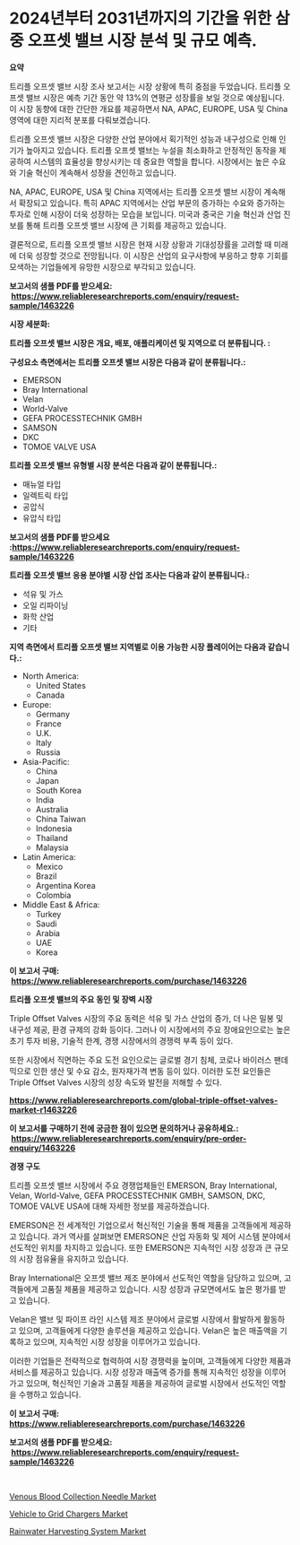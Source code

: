 <p><h1>2024년부터 2031년까지의 기간을 위한 삼중 오프셋 밸브 시장 분석 및 규모 예측.</h1></p><p><strong>요약</strong></p>
<p><p>트리플 오프셋 밸브 시장 조사 보고서는 시장 상황에 특히 중점을 두었습니다. 트리플 오프셋 밸브 시장은 예측 기간 동안 약 13%의 연평균 성장률을 보일 것으로 예상됩니다. 이 시장 동향에 대한 간단한 개요를 제공하면서 NA, APAC, EUROPE, USA 및 China 영역에 대한 지리적 분포를 다뤄보겠습니다.</p><p>트리플 오프셋 밸브 시장은 다양한 산업 분야에서 획기적인 성능과 내구성으로 인해 인기가 높아지고 있습니다. 트리플 오프셋 밸브는 누설을 최소화하고 안정적인 동작을 제공하여 시스템의 효율성을 향상시키는 데 중요한 역할을 합니다. 시장에서는 높은 수요와 기술 혁신이 계속해서 성장을 견인하고 있습니다.</p><p>NA, APAC, EUROPE, USA 및 China 지역에서는 트리플 오프셋 밸브 시장이 계속해서 확장되고 있습니다. 특히 APAC 지역에서는 산업 부문의 증가하는 수요와 증가하는 투자로 인해 시장이 더욱 성장하는 모습을 보입니다. 미국과 중국은 기술 혁신과 산업 진보를 통해 트리플 오프셋 밸브 시장에 큰 기회를 제공하고 있습니다.</p><p>결론적으로, 트리플 오프셋 밸브 시장은 현재 시장 상황과 기대성장률을 고려할 때 미래에 더욱 성장할 것으로 전망됩니다. 이 시장은 산업의 요구사항에 부응하고 향후 기회를 모색하는 기업들에게 유망한 시장으로 부각되고 있습니다.</p></p>
<p><strong>보고서의 샘플 PDF를 받으세요: &nbsp;<a href="https://www.reliableresearchreports.com/enquiry/request-sample/1463226">https://www.reliableresearchreports.com/enquiry/request-sample/1463226</a></strong></p>
<p><strong>시장 세분화:</strong></p>
<p><strong> 트리플 오프셋 밸브 시장은 개요, 배포, 애플리케이션 및 지역으로 더 분류됩니다. :</strong></p>
<p><strong>구성요소 측면에서는 트리플 오프셋 밸브 시장은 다음과 같이 분류됩니다.:</strong></p>
<p><ul><li>EMERSON</li><li>Bray International</li><li>Velan</li><li>World-Valve</li><li>GEFA PROCESSTECHNIK GMBH</li><li>SAMSON</li><li>DKC</li><li>TOMOE VALVE USA</li></ul></p>
<p><strong> 트리플 오프셋 밸브 유형별 시장 분석은 다음과 같이 분류됩니다.:</strong></p>
<p><ul><li>매뉴얼 타입</li><li>일렉트릭 타입</li><li>공압식</li><li>유압식 타입</li></ul></p>
<p><strong>보고서의 샘플 PDF를 받으세요 :<a href="https://www.reliableresearchreports.com/enquiry/request-sample/1463226">https://www.reliableresearchreports.com/enquiry/request-sample/1463226</a></strong></p>
<p><strong> 트리플 오프셋 밸브 응용 분야별 시장 산업 조사는 다음과 같이 분류됩니다.:</strong></p>
<p><ul><li>석유 및 가스</li><li>오일 리파이닝</li><li>화학 산업</li><li>기타</li></ul></p>
<p><strong>지역 측면에서 트리플 오프셋 밸브 지역별로 이용 가능한 시장 플레이어는 다음과 같습니다.:</strong></p>
<p><ul>
    <li>
        North America:
        <ul>
            <li>United States</li>
            <li>Canada</li>
        </ul>
    </li>
    <li>
        Europe:
        <ul>
            <li>Germany</li>
            <li>France</li>
            <li>U.K.</li>
            <li>Italy</li>
            <li>Russia</li>
        </ul>
    </li>
    <li>
        Asia-Pacific:
        <ul>
            <li>China</li>
            <li>Japan</li>
            <li>South Korea</li>
            <li>India</li>
            <li>Australia</li>
            <li>China Taiwan</li>
            <li>Indonesia</li>
            <li>Thailand</li>
            <li>Malaysia</li>
        </ul>
    </li>
    <li>
        Latin America:
        <ul>
            <li>Mexico</li>
            <li>Brazil</li>
            <li>Argentina Korea</li>
            <li>Colombia</li>
        </ul>
    </li>
    <li>
        Middle East & Africa:
        <ul>
            <li>Turkey</li>
            <li>Saudi</li>
            <li>Arabia</li>
            <li>UAE</li>
            <li>Korea</li>
        </ul>
    </li>
    </ul></p>
<p><strong>이 보고서 구매: &nbsp;<a href="https://www.reliableresearchreports.com/purchase/1463226">https://www.reliableresearchreports.com/purchase/1463226</a></strong></p>
<p><strong>트리플 오프셋 밸브의 주요 동인 및 장벽 시장</strong></p>
<p><p>Triple Offset Valves 시장의 주요 동력은 석유 및 가스 산업의 증가, 더 나은 밀봉 및 내구성 제공, 환경 규제의 강화 등이다. 그러나 이 시장에서의 주요 장애요인으로는 높은 초기 투자 비용, 기술적 한계, 경쟁 시장에서의 경쟁력 부족 등이 있다.</p><p>또한 시장에서 직면하는 주요 도전 요인으로는 글로벌 경기 침체, 코로나 바이러스 팬데믹으로 인한 생산 및 수요 감소, 원자재가격 변동 등이 있다. 이러한 도전 요인들은 Triple Offset Valves 시장의 성장 속도와 발전을 저해할 수 있다.</p></p>
<p><strong><a href="https://www.reliableresearchreports.com/global-triple-offset-valves-market-r1463226">https://www.reliableresearchreports.com/global-triple-offset-valves-market-r1463226</a></strong></p>
<p><strong>이 보고서를 구매하기 전에 궁금한 점이 있으면 문의하거나 공유하세요.: &nbsp;<a href="https://www.reliableresearchreports.com/enquiry/pre-order-enquiry/1463226">https://www.reliableresearchreports.com/enquiry/pre-order-enquiry/1463226</a></strong></p>
<p><strong>경쟁 구도</strong></p>
<p><p>트리플 오프셋 밸브 시장에서 주요 경쟁업체들인 EMERSON, Bray International, Velan, World-Valve, GEFA PROCESSTECHNIK GMBH, SAMSON, DKC, TOMOE VALVE USA에 대해 자세한 정보를 제공하겠습니다.</p><p>EMERSON은 전 세계적인 기업으로서 혁신적인 기술을 통해 제품을 고객들에게 제공하고 있습니다. 과거 역사를 살펴보면 EMERSON은 산업 자동화 및 제어 시스템 분야에서 선도적인 위치를 차지하고 있습니다. 또한 EMERSON은 지속적인 시장 성장과 큰 규모의 시장 점유율을 유지하고 있습니다.</p><p>Bray International은 오프셋 밸브 제조 분야에서 선도적인 역할을 담당하고 있으며, 고객들에게 고품질 제품을 제공하고 있습니다. 시장 성장과 규모면에서도 높은 평가를 받고 있습니다.</p><p>Velan은 밸브 및 파이프 라인 시스템 제조 분야에서 글로벌 시장에서 활발하게 활동하고 있으며, 고객들에게 다양한 솔루션을 제공하고 있습니다. Velan은 높은 매출액을 기록하고 있으며, 지속적인 시장 성장을 이루어가고 있습니다.</p><p>이러한 기업들은 전략적으로 협력하여 시장 경쟁력을 높이며, 고객들에게 다양한 제품과 서비스를 제공하고 있습니다. 시장 성장과 매출액 증가를 통해 지속적인 성장을 이루어가고 있으며, 혁신적인 기술과 고품질 제품을 제공하여 글로벌 시장에서 선도적인 역할을 수행하고 있습니다.</p></p>
<p><strong>이 보고서 구매: &nbsp; <a href="https://www.reliableresearchreports.com/purchase/1463226">https://www.reliableresearchreports.com/purchase/1463226</a></strong></p>
<p><strong>보고서의 샘플 PDF를 받으세요: &nbsp;<a href="https://www.reliableresearchreports.com/enquiry/request-sample/1463226">https://www.reliableresearchreports.com/enquiry/request-sample/1463226</a></strong><strong></strong></p>
<p>&nbsp;</p>
<p><p><a href="https://sore-arch-6db.notion.site/Venous-Blood-Collection-Needle-Market-Size-Market-Outlook-and-Market-Forecast-2024-to-2031-2a840157d2c34d8b803506fd2160b6ee">Venous Blood Collection Needle Market</a></p><p><a href="https://github.com/sonuprakash1/Market-Research-Report-List-2/blob/main/vehicle-to-grid-chargers-market.md">Vehicle to Grid Chargers Market</a></p><p><a href="https://github.com/jhcraigie/Market-Research-Report-List-3/blob/main/rainwater-harvesting-system-market.md">Rainwater Harvesting System Market</a></p></p>